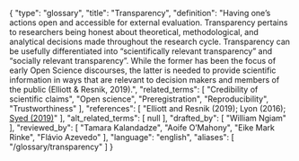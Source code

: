 {
    "type": "glossary",
    "title": "Transparency",
    "definition": "Having one’s actions open and accessible for external evaluation. Transparency pertains to researchers being honest about theoretical, methodological, and analytical decisions made throughout the research cycle. Transparency can be usefully differentiated into “scientifically relevant transparency” and “socially relevant transparency”. While the former has been the focus of early Open Science discourses, the latter is needed to provide scientific information in ways that are relevant to decision makers and members of the public (Elliott & Resnik, 2019).",
    "related_terms": [
        "Credibility of scientific claims",
        "Open science",
        "Preregistration",
        "Reproducibility",
        "Trustworthiness"
    ],
    "references": [
        "Elliott and Resnik (2019); Lyon (2016); [Syed (2019)](https://psyarxiv.com/cteyb/)"
    ],
    "alt_related_terms": [
        null
    ],
    "drafted_by": [
        "William Ngiam"
    ],
    "reviewed_by": [
        "Tamara Kalandadze",
        "Aoife O’Mahony",
        "Eike Mark Rinke",
        "Flávio Azevedo"
    ],
    "language": "english",
    "aliases": [
        "/glossary/transparency"
    ]
}